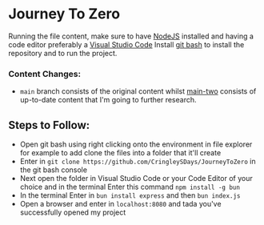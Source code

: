 # Journey To Zero

Running the file content, make sure to have [NodeJS](https://nodejs.org/en) installed and having a code editor preferably a [Visual Studio Code](https://code.visualstudio.com/)
Install [git bash](https://git-scm.com/downloads) to install the repository and to run the project.

### Content Changes:
- `main` branch consists of the original content whilst [main-two](https://github.com/CringleySDays/JourneyToZero/tree/main-two) consists of up-to-date content that I'm going to
further research. 

## Steps to Follow:
- Open git bash using right clicking onto the environment in file explorer for example to add clone the files into a folder that it'll create
- Enter in `git clone https://github.com/CringleySDays/JourneyToZero` in the git bash console
- Next open the folder in Visual Studio Code or your Code Editor of your choice and in the terminal Enter this command `npm install -g bun`
- In the terminal Enter in `bun install express` and then `bun index.js`
- Open a browser and enter in `localhost:8080` and tada you've successfully opened my project
